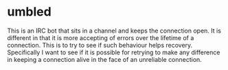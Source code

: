 # umbled
This is an IRC bot that sits in a channel and keeps the connection open. It
is different in that it is more accepting of errors over the lifetime of a
connection. This is to try to see if such behaviour helps recovery.
Specifically I want to see if it is possible for retrying to make any
difference in keeping a connection alive in the face of an unreliable
connection.
